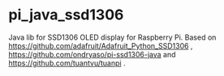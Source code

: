 # pi_java_ssd1306
Java lib for SSD1306 OLED display for Raspberry Pi. Based on https://github.com/adafruit/Adafruit_Python_SSD1306 , https://github.com/ondryaso/pi-ssd1306-java and https://github.com/tuantvu/tuanpi .
